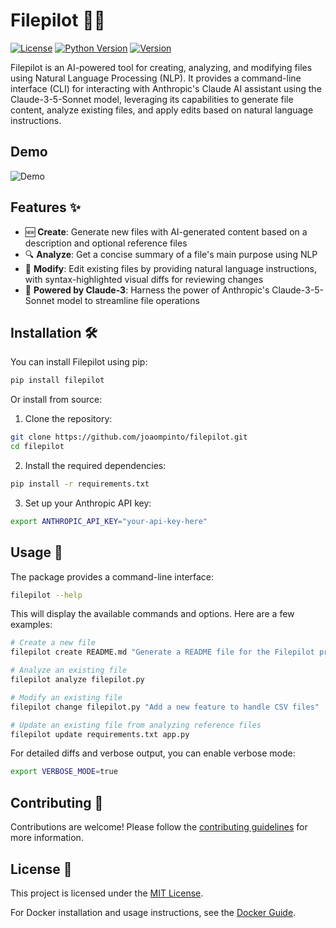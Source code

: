 



# Filepilot 🚀✨

[![License](https://img.shields.io/badge/license-MIT-blue.svg)](LICENSE)
[![Python Version](https://img.shields.io/badge/python-3.9+-blue.svg)](https://www.python.org/downloads/)
[![Version](https://img.shields.io/badge/version-0.1.0-blue.svg)]()

Filepilot is an AI-powered tool for creating, analyzing, and modifying files using Natural Language Processing (NLP). It provides a command-line interface (CLI) for interacting with Anthropic's Claude AI assistant using the Claude-3-5-Sonnet model, leveraging its capabilities to generate file content, analyze existing files, and apply edits based on natural language instructions.

## Demo
![Demo](./recording.svg)

## Features ✨

- 🆕 **Create**: Generate new files with AI-generated content based on a description and optional reference files 
- 🔍 **Analyze**: Get a concise summary of a file's main purpose using NLP
- 🚀 **Modify**: Edit existing files by providing natural language instructions, with syntax-highlighted visual diffs for reviewing changes
- 🤖 **Powered by Claude-3**: Harness the power of Anthropic's Claude-3-5-Sonnet model to streamline file operations

## Installation 🛠️

You can install Filepilot using pip:

```bash
pip install filepilot
```

Or install from source:

1. Clone the repository:

```bash
git clone https://github.com/joaompinto/filepilot.git
cd filepilot
```

2. Install the required dependencies:

```bash
pip install -r requirements.txt
```

3. Set up your Anthropic API key:

```bash
export ANTHROPIC_API_KEY="your-api-key-here"
```

## Usage 📖

The package provides a command-line interface:

```bash
filepilot --help
```

This will display the available commands and options. Here are a few examples:

```bash
# Create a new file
filepilot create README.md "Generate a README file for the Filepilot project"

# Analyze an existing file
filepilot analyze filepilot.py

# Modify an existing file
filepilot change filepilot.py "Add a new feature to handle CSV files"

# Update an existing file from analyzing reference files
filepilot update requirements.txt app.py
```

For detailed diffs and verbose output, you can enable verbose mode:

```bash
export VERBOSE_MODE=true
```

## Contributing 🤝

Contributions are welcome! Please follow the [contributing guidelines](CONTRIBUTING.md) for more information.

## License 📄

This project is licensed under the [MIT License](LICENSE).

For Docker installation and usage instructions, see the [Docker Guide](README.Docker).
